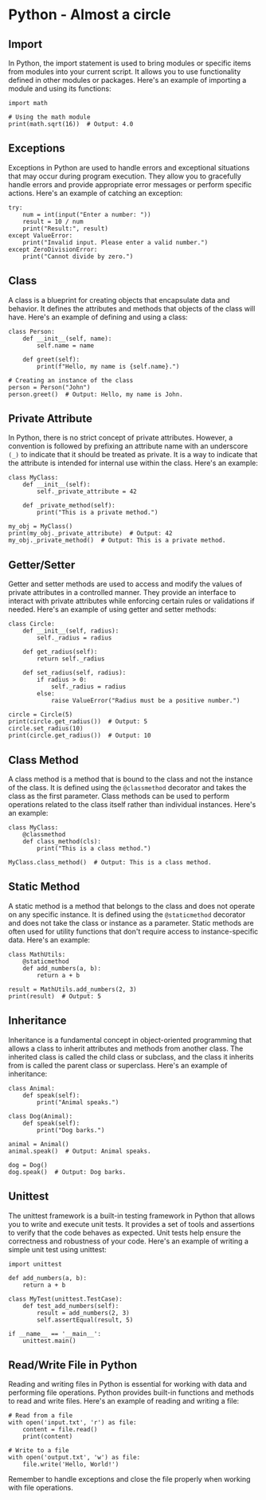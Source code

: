 # Python - Almost a circle

## Import

In Python, the import statement is used to bring modules or specific items from modules into your current script. It allows you to use functionality defined in other modules or packages. Here's an example of importing a module and using its functions:

```
import math

# Using the math module
print(math.sqrt(16))  # Output: 4.0
```

## Exceptions

Exceptions in Python are used to handle errors and exceptional situations that may occur during program execution. They allow you to gracefully handle errors and provide appropriate error messages or perform specific actions. Here's an example of catching an exception:

```
try:
    num = int(input("Enter a number: "))
    result = 10 / num
    print("Result:", result)
except ValueError:
    print("Invalid input. Please enter a valid number.")
except ZeroDivisionError:
    print("Cannot divide by zero.")
```

## Class

A class is a blueprint for creating objects that encapsulate data and behavior. It defines the attributes and methods that objects of the class will have. Here's an example of defining and using a class:

```
class Person:
    def __init__(self, name):
        self.name = name

    def greet(self):
        print(f"Hello, my name is {self.name}.")

# Creating an instance of the class
person = Person("John")
person.greet()  # Output: Hello, my name is John.
```

## Private Attribute

In Python, there is no strict concept of private attributes. However, a convention is followed by prefixing an attribute name with an underscore `(_)` to indicate that it should be treated as private. It is a way to indicate that the attribute is intended for internal use within the class. Here's an example:

```
class MyClass:
    def __init__(self):
        self._private_attribute = 42

    def _private_method(self):
        print("This is a private method.")

my_obj = MyClass()
print(my_obj._private_attribute)  # Output: 42
my_obj._private_method()  # Output: This is a private method.
```

## Getter/Setter

Getter and setter methods are used to access and modify the values of private attributes in a controlled manner. They provide an interface to interact with private attributes while enforcing certain rules or validations if needed. Here's an example of using getter and setter methods:

```
class Circle:
    def __init__(self, radius):
        self._radius = radius

    def get_radius(self):
        return self._radius

    def set_radius(self, radius):
        if radius > 0:
            self._radius = radius
        else:
            raise ValueError("Radius must be a positive number.")

circle = Circle(5)
print(circle.get_radius())  # Output: 5
circle.set_radius(10)
print(circle.get_radius())  # Output: 10
```

## Class Method

A class method is a method that is bound to the class and not the instance of the class. It is defined using the `@classmethod` decorator and takes the class as the first parameter. Class methods can be used to perform operations related to the class itself rather than individual instances. Here's an example:

```
class MyClass:
    @classmethod
    def class_method(cls):
        print("This is a class method.")

MyClass.class_method()  # Output: This is a class method.
```

## Static Method

A static method is a method that belongs to the class and does not operate on any specific instance. It is defined using the `@staticmethod` decorator and does not take the class or instance as a parameter. Static methods are often used for utility functions that don't require access to instance-specific data. Here's an example:

```
class MathUtils:
    @staticmethod
    def add_numbers(a, b):
        return a + b

result = MathUtils.add_numbers(2, 3)
print(result)  # Output: 5
```

## Inheritance

Inheritance is a fundamental concept in object-oriented programming that allows a class to inherit attributes and methods from another class. The inherited class is called the child class or subclass, and the class it inherits from is called the parent class or superclass. Here's an example of inheritance:

```
class Animal:
    def speak(self):
        print("Animal speaks.")

class Dog(Animal):
    def speak(self):
        print("Dog barks.")

animal = Animal()
animal.speak()  # Output: Animal speaks.

dog = Dog()
dog.speak()  # Output: Dog barks.
```

## Unittest

The unittest framework is a built-in testing framework in Python that allows you to write and execute unit tests. It provides a set of tools and assertions to verify that the code behaves as expected. Unit tests help ensure the correctness and robustness of your code. Here's an example of writing a simple unit test using unittest:

```
import unittest

def add_numbers(a, b):
    return a + b

class MyTest(unittest.TestCase):
    def test_add_numbers(self):
        result = add_numbers(2, 3)
        self.assertEqual(result, 5)

if __name__ == '__main__':
    unittest.main()
```

## Read/Write File in Python

Reading and writing files in Python is essential for working with data and performing file operations. Python provides built-in functions and methods to read and write files. Here's an example of reading and writing a file:

```
# Read from a file
with open('input.txt', 'r') as file:
    content = file.read()
    print(content)

# Write to a file
with open('output.txt', 'w') as file:
    file.write('Hello, World!')
```

Remember to handle exceptions and close the file properly when working with file operations.
